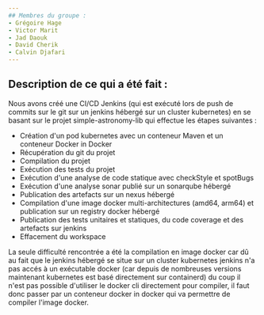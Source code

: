 ```yaml
---
## Membres du groupe :
- Grégoire Hage
- Victor Marit
- Jad Daouk
- David Cherik
- Calvin Djafari
---
```

## Description de ce qui a été fait :
Nous avons créé une CI/CD Jenkins (qui est exécuté lors de push de commits sur le git sur un jenkins hébergé sur un cluster kubernetes) en se basant sur le projet simple-astronomy-lib qui effectue les étapes suivantes :
- Création d'un pod kubernetes avec un conteneur Maven et un conteneur Docker in Docker
- Récupération du git du projet
- Compilation du projet
- Exécution des tests du projet
- Exécution d'une analyse de code statique avec checkStyle et spotBugs
- Exécution d'une analyse sonar publié sur un sonarqube hébergé
- Publication des artefacts sur un nexus hébergé
- Compilation d'une image docker multi-architectures (amd64, arm64) et publication sur un registry docker hébergé
- Publication des tests unitaires et statiques, du code coverage et des artefacts sur jenkins
- Effacement du workspace

La seule difficulté rencontrée a été la compilation en image docker car dû au fait que le jenkins hébergé se situe sur un cluster kubernetes
jenkins n'a pas accés à un exécutable docker (car depuis de nombreuses versions maintenant kubernetes est basé directement sur containerd) du coup il n'est pas possible d'utiliser le docker cli directement pour compiler,
il faut donc passer par un conteneur docker in docker qui va permettre de compiler l'image docker.
